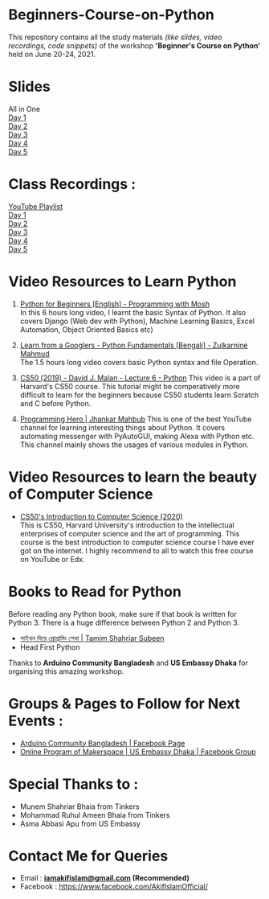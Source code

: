 # Beginners-Course-on-Python
This repository contains all the study materials *(like slides, video recordings, code snippets)* of the workshop **'Beginner's Course on Python'** held on June 20-24, 2021.


# Slides
All in One <br>
[Day 1](https://docs.google.com/presentation/d/1CRlt7Nr9dO_jQKeSDlGTTuV2b5xb0NeD0at7Ci6OqeU/edit?usp=sharing) <br>
[Day 2](https://docs.google.com/presentation/d/1dFKA9Ti3EvPIw4VeREGRc5H0QuCVmBdX081h9omSTGo/edit?usp=sharing) <br>
[Day 3](https://docs.google.com/presentation/d/16AynbCqnU4TAnnklpZ4RBdtTYO3NkQqP3aB0nGIAR-M/edit?usp=sharing) <br>
[Day 4](https://docs.google.com/presentation/d/1qTZiEUp9JoDxkpn3JFbqMnxDPFlZYE1RujbSBsvJqUM/edit?usp=sharing) <br>
[Day 5](https://docs.google.com/presentation/d/1M9ygsB5AHgpirl3BfNJ8FakF_QM1dv-dEdyJ8qSOfwM/edit?usp=sharing) <br>

# Class Recordings :
[YouTube Playlist](https://www.youtube.com/playlist?list=PLIjGmNoXlc22Te-eGx9NN3xXG1uTv6DiC) <br>
[Day 1](https://youtu.be/F2YSYZ0L5yk) <br>
[Day 2](https://youtu.be/jQCNTi5ytxw) <br>
[Day 3](https://youtu.be/PzQhJaD0T_0) <br>
[Day 4](https://youtu.be/PzQhJaD0T_0) <br>
[Day 5](https://youtu.be/EBU9l23m1wA) <br>

# Video Resources to Learn Python
 1. [Python for Beginners [English] - Programming with Mosh](https://youtu.be/_uQrJ0TkZlc) <br>
    In this 6 hours long video, I learnt the basic Syntax of Python. It also covers Django (Web dev with Python), Machine Learning Basics, Excel Automation, Object Oriented Basics etc)

2. [Learn from a Googlers - Python Fundamentals [Bengali] - Zulkarnine Mahmud](https://youtu.be/Z6JjqHxT6oM) <br>
    The 1.5 hours long video covers basic Python syntax and file Operation.

3. [CS50 (2019) - David J. Malan - Lecture 6 - Python](https://youtu.be/fL308_-Kbt0)
    This video is a part of Harvard's CS50 course. This tutorial might be comperatively more difficult to learn for the beginners because CS50 students learn Scratch and C before Python.
4. [Programming Hero | Jhankar Mahbub](https://www.youtube.com/c/ProgrammingHero/videos)
This is one of the best YouTube channel for learning interesting things about Python. It covers automating messenger with PyAutoGUI, making Alexa with Python etc. This channel mainly shows the usages of various modules in Python.

# Video Resources to learn the beauty of Computer Science
- [CS50's Introduction to Computer Science (2020)](https://www.youtube.com/watch?v=YoXxevp1WRQ&list=PLhQjrBD2T382_R182iC2gNZI9HzWFMC_8&ab_channel=CS50) <br>
This is CS50, Harvard University's introduction to the intellectual enterprises of computer science and the art of programming. This course is the best introduction to computer science course I have ever got on the internet. I highly recommend to all to watch this free course on YouTube or Edx.

# Books to Read for Python
Before reading any Python book, make sure if that book is written for Python 3. There is a huge difference between Python 2 and Python 3. 
- [পাইথন দিয়ে প্রোগ্রামিং শেখা | Tamim Shahriar Subeen](https://www.rokomari.com/book/143309/python-diye-programing-shekha) <br>
 - Head First Python


 
Thanks to **Arduino Community Bangladesh** and **US Embassy Dhaka** for organising this amazing workshop.


# Groups & Pages to Follow for Next Events :
- [Arduino Community Bangladesh | Facebook Page](https://www.facebook.com/ArduBD) <br>
- [Online Program of Makerspace | US Embassy Dhaka | Facebook Group](https://www.facebook.com/groups/245395799880682) <br>

# Special Thanks to :
 - Munem Shahriar Bhaia from Tinkers
 - Mohammad Ruhul Ameen Bhaia from Tinkers
 - Asma Abbasi Apu from US Embassy

# Contact Me for Queries
 - Email : **iamakifislam@gmail.com (Recommended)**
 - Facebook : https://www.facebook.com/AkifIslamOfficial/

